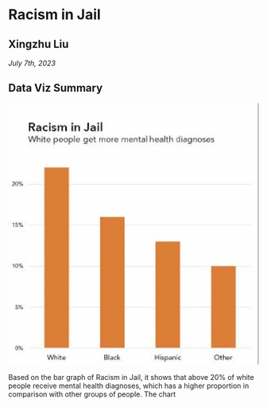 # Racism in Jail
## Xingzhu Liu
_July 7th, 2023_
## Data Viz Summary
![Racism in Jail](images/racism%20in%20Jail.png)

Based on the bar graph of Racism in Jail, it shows that above 20% of white people receive mental health diagnoses, which has a higher proportion in comparison with other groups of people. The chart 
